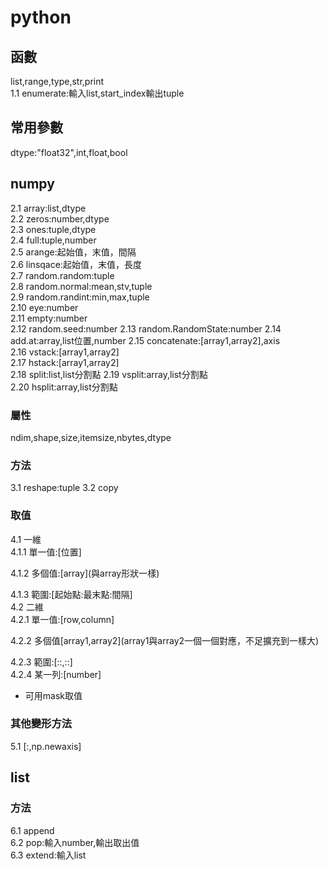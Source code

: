 # python
## 函數
list,range,type,str,print  
1.1 enumerate:輸入list,start_index輸出tuple
## 常用參數
dtype:"float32",int,float,bool
## numpy
2.1 array:list,dtype  
2.2 zeros:number,dtype  
2.3 ones:tuple,dtype  
2.4 full:tuple,number  
2.5 arange:起始值，末值，間隔  
2.6 linsqace:起始值，末值，長度  
2.7 random.random:tuple  
2.8 random.normal:mean,stv,tuple  
2.9 random.randint:min,max,tuple  
2.10 eye:number  
2.11 empty:number  
2.12 random.seed:number
2.13 random.RandomState:number
2.14 add.at:array,list位置,number
2.15 concatenate:\[array1,array2\],axis  
2.16 vstack:\[array1,array2\]  
2.17 hstack:\[array1,array2\]  
2.18 split:list,list分割點
2.19 vsplit:array,list分割點  
2.20 hsplit:array,list分割點  
### 屬性
ndim,shape,size,itemsize,nbytes,dtype
### 方法
3.1 reshape:tuple
3.2 copy

### 取值
4.1 一維  
4.1.1 單一值:\[位置\]  

4.1.2 多個值:\[array\](與array形狀一樣)  

4.1.3 範圍:\[起始點:最末點:間隔\]  
4.2 二維  
4.2.1 單一值:\[row,column\]  

4.2.2 多個值\[array1,array2\](array1與array2一個一個對應，不足擴充到一樣大)  

4.2.3 範圍:\[::,::\]  
4.2.4 某一列:\[number\]
* 可用mask取值
### 其他變形方法
5.1 \[:,np.newaxis\]
## list
### 方法
6.1 append  
6.2 pop:輸入number,輸出取出值  
6.3 extend:輸入list  


